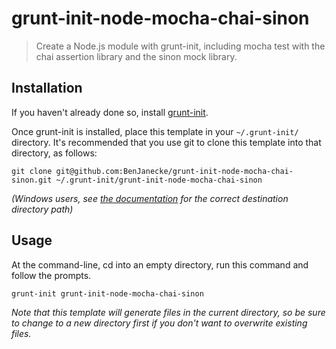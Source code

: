 # grunt-init-node-mocha-chai-sinon

> Create a Node.js module with grunt-init, including mocha test with the chai assertion library and the sinon mock library.

[grunt-init]: http://gruntjs.com/project-scaffolding

## Installation
If you haven't already done so, install [grunt-init][].

Once grunt-init is installed, place this template in your `~/.grunt-init/` directory. It's recommended that you use git to clone this template into that directory, as follows:

```
git clone git@github.com:BenJanecke/grunt-init-node-mocha-chai-sinon.git ~/.grunt-init/grunt-init-node-mocha-chai-sinon
```

_(Windows users, see [the documentation][grunt-init] for the correct destination directory path)_

## Usage

At the command-line, cd into an empty directory, run this command and follow the prompts.

```
grunt-init grunt-init-node-mocha-chai-sinon
```

_Note that this template will generate files in the current directory, so be sure to change to a new directory first if you don't want to overwrite existing files._
